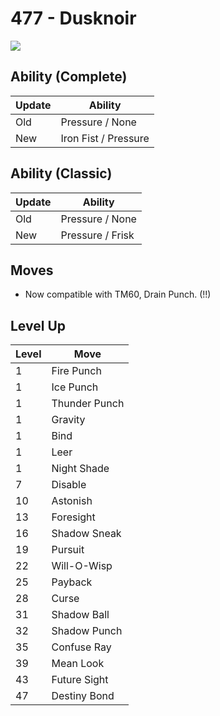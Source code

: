 # 477 - Dusknoir
![][477]

## Ability (Complete)

Update | Ability
---    | ---
Old    | Pressure / None
New    | Iron Fist / Pressure

## Ability (Classic)

Update | Ability
---    | ---
Old    | Pressure / None
New    | Pressure / Frisk

## Moves

 - Now compatible with TM60, Drain Punch. (!!)

## Level Up

Level | Move
---   | ---
  1   | Fire Punch
  1   | Ice Punch
  1   | Thunder Punch
  1   | Gravity
  1   | Bind
  1   | Leer
  1   | Night Shade
  7   | Disable
 10   | Astonish
 13   | Foresight
 16   | Shadow Sneak
 19   | Pursuit
 22   | Will-O-Wisp
 25   | Payback
 28   | Curse
 31   | Shadow Ball
 32   | Shadow Punch
 35   | Confuse Ray
 39   | Mean Look
 43   | Future Sight
 47   | Destiny Bond



[477]: /img/pokemon/477.png
